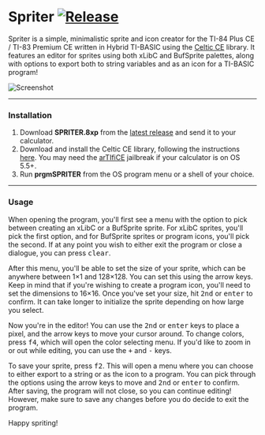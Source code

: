# Spriter [![Release](https://img.shields.io/github/v/release/TIny-Hacker/Spriter?include_prereleases)](https://github.com/TIny-Hacker/Spriter/releases/latest)

Spriter is a simple, minimalistic sprite and icon creator for the TI-84 Plus CE / TI-83 Premium CE written in Hybrid TI-BASIC using the [Celtic CE](bit.ly/CelticCE) library. It features an editor for sprites using both xLibC and BufSprite palettes, along with options to export both to string variables and as an icon for a TI-BASIC program!

![Screenshot](spriter.gif)

---

### Installation

1. Download **SPRITER.8xp** from the [latest release](https://github.com/TIny-Hacker/Spriter/releases/latest) and send it to your calculator.
2. Download and install the Celtic CE library, following the instructions [here](https://roccoloxprograms.github.io/CelticCE/installation.html). You may need the [arTIfiCE](https://yvantt.github.io/arTIfiCE/) jailbreak if your calculator is on OS 5.5+.
3. Run **prgmSPRITER** from the OS program menu or a shell of your choice.

---

### Usage

When opening the program, you'll first see a menu with the option to pick between creating an xLibC or a BufSprite sprite. For xLibC sprites, you'll pick the first option, and for BufSprite sprites or program icons, you'll pick the second. If at any point you wish to either exit the program or close a dialogue, you can press <kbd>clear</kbd>.

After this menu, you'll be able to set the size of your sprite, which can be anywhere between 1×1 and 128×128. You can set this using the arrow keys. Keep in mind that if you're wishing to create a program icon, you'll need to set the dimensions to 16×16. Once you've set your size, hit <kbd>2nd</kbd> or <kbd>enter</kbd> to confirm. It can take longer to initialize the sprite depending on how large you select.

Now you're in the editor! You can use the <kbd>2nd</kbd> or <kbd>enter</kbd> keys to place a pixel, and the arrow keys to move your cursor around. To change colors, press <kbd>f4</kbd>, which will open the color selecting menu. If you'd like to zoom in or out while editing, you can use the <kbd>+</kbd> and <kbd>-</kbd> keys.

To save your sprite, press <kbd>f2</kbd>. This will open a menu where you can choose to either export to a string or as the icon to a program. You can pick through the options using the arrow keys to move and <kbd>2nd</kbd> or <kbd>enter</kbd> to confirm. After saving, the program will not close, so you can continue editing! However, make sure to save any changes before you do decide to exit the program.

Happy spriting!
